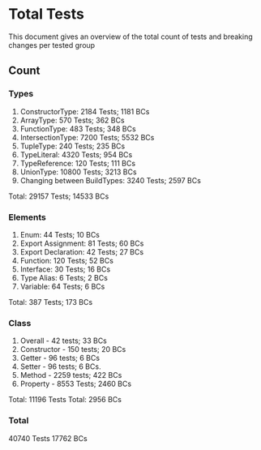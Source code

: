 # Total Tests

This document gives an overview of the total count of tests and breaking changes per tested group

## Count

### Types

1. ConstructorType: 2184 Tests; 1181 BCs
2. ArrayType: 570 Tests; 362 BCs
3. FunctionType: 483 Tests; 348 BCs
4. IntersectionType: 7200 Tests; 5532 BCs
5. TupleType: 240 Tests; 235 BCs
6. TypeLiteral: 4320 Tests; 954 BCs
7. TypeReference: 120 Tests; 111 BCs
8. UnionType: 10800 Tests; 3213 BCs
9. Changing between BuildTypes: 3240 Tests; 2597 BCs

Total: 29157 Tests; 14533 BCs

### Elements

1. Enum: 44 Tests; 10 BCs
2. Export Assignment: 81 Tests; 60 BCs
3. Export Declaration: 42 Tests; 27 BCs
4. Function: 120 Tests; 52 BCs
5. Interface: 30 Tests; 16 BCs
6. Type Alias: 6 Tests; 2 BCs
7. Variable: 64 Tests; 6 BCs

Total: 387 Tests; 173 BCs

### Class

1. Overall - 42 tests; 33 BCs
2. Constructor - 150 tests; 20 BCs
3. Getter - 96 tests; 6 BCs
4. Setter - 96 tests; 6 BCs.
5. Method - 2259 tests; 422 BCs
6. Property - 8553 Tests; 2460 BCs

Total: 11196 Tests
Total: 2956 BCs

### Total

40740 Tests
17762 BCs
